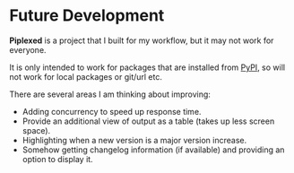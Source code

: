 # Future Development

**Piplexed** is a project that I built for my workflow, but it may not work for everyone.

It is only intended to work for packages that are installed from [PyPI](https://pypi.org), so will not work for local packages or git/url etc.


There are several areas I am thinking about improving:

- Adding concurrency to speed up response time.
- Provide an additional view of output as a table (takes up less screen space).
- Highlighting when a new version is a major version increase.
- Somehow getting changelog information (if available) and providing an option to display it.
